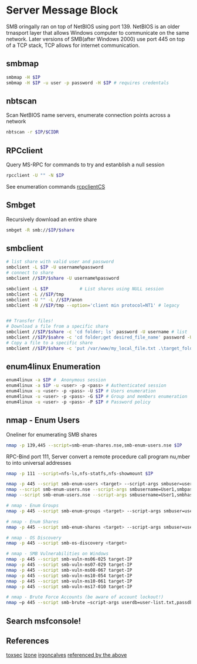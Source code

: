 # Server Message Block 
SMB oringally ran on top of NetBIOS using port 139. NetBIOS is an older trnasport layer that allows Windows computer to communicate on the same network.
Later versions of SMB(after Windows 2000) use port 445 on top of a TCP stack, TCP allows for internet communication.


## smbmap
```bash
smbmap -H $IP
smbmap -H $IP -u user -p password -H $IP # requires credentals
```

## nbtscan 
Scan NetBIOS name servers, enumerate connection points across a network
```bash
nbtscan -r $IP/$CIDR
```

## RPCclient
Query MS-RPC for commands to try and estanblish a null session
```bash
rpcclient -U "" -N $IP
```
See enumeration commands [rcpclientCS](SMB/rpcclient)
## Smbget
Recursively download an entire share
```bash
smbget -R smb://$IP/$share
```

## smbclient
```bash
# list share with valid user and password
smbclient -L $IP -U username%password
# connect to share 
smbclient //$IP/$share -U username%password	

smbclient -L $IP			# List shares using NULL session
smbclient -L //$IP/tmp
smbclient -U "" -L //$IP/anon
smbclient -N //$IP/tmp --option='client min protocol=NT1' # legacy


## Transfer files!
# Download a file from a specific share
smbclient //$IP/$share -c 'cd folder; ls' password -U username # list
smbclient //$IP/$sahre -c 'cd folder;get desired_file_name' password -U username 
# Copy a file to a specific share
smbclient //$IP/$share -c 'put /var/www/my_local_file.txt .\target_folder\target_file.txt' password -U username 

```

## enum4linux Enumeration
```bash
enum4linux -a $IP #  Anonymous session
enum4linux -a $IP -u <user> -p <pass> # Authenticated session
enum4linux -u <user> -p <pass> -U $IP # Users enumeration
enum4linux -u <user> -p <pass> -G $IP # Group and members enumeration
enum4linux -u <user> -p <pass> -P $IP # Password policy
```

## nmap - Enum Users
Oneliner for enumerating SMB shares
```bash
nmap -p 139,445 --script=smb-enum-shares.nse,smb-enum-users.nse $IP
```

RPC-Bind port 111,  Server convert a remote procedure call program nu,mber to into universal addresses
```bash
nmap -p 111 --script=nfs-ls,nfs-statfs,nfs-showmount $IP
```

```bash
nmap -p 445 --script smb-enum-users <target> --script-args smbuser=username,smbpass=password,smbdomain=domain nmap -p 445 --script smb-enum-users <target> --script-args smbuser=username,smbhash=LM:NTLM,smbdomain=domain
nmap --script smb-enum-users.nse --script-args smbusername=User1,smbpass=Pass@1234,smbdomain=workstation -p445 192.168.1.10
nmap --script smb-enum-users.nse --script-args smbusername=User1,smbhash=aad3b435b51404eeaad3b435b51404ee:C318D62C8B3CA508DD753DDA8CC74028,smbdomain=mydomain -p445 192.168.1.10

# nmap - Enum Groups
nmap -p 445 --script smb-enum-groups <target> --script-args smbuser=username,smbpass=password,smbdomain=domain nmap -p 445 --script smb-enum-groups <target> --script-args smbuser=username,smbhash=LM:NTLM,smbdomain=domain

# nmap - Enum Shares
nmap -p 445 --script smb-enum-shares <target> --script-args smbuser=username,smbpass=password,smbdomain=domain nmap -p 445 --script smb-enum-shares <target> --script-args smbuser=username,smbpass=LM:NTLM,smbdomain=domain

# nmap - OS Discovery
nmap -p 445 --script smb-os-discovery <target>

# nmap - SMB Vulnerabilities on Windows
nmap -p 445 --script smb-vuln-ms06-025 target-IP
nmap -p 445 --script smb-vuln-ms07-029 target-IP
nmap -p 445 --script smb-vuln-ms08-067 target-IP
nmap -p 445 --script smb-vuln-ms10-054 target-IP
nmap -p 445 --script smb-vuln-ms10-061 target-IP
nmap -p 445 --script smb-vuln-ms17-010 target-IP

# nmap - Brute Force Accounts (be aware of account lockout!)
nmap –p 445 --script smb-brute –script-args userdb=user-list.txt,passdb=pass-list.txt target-IP
```

## Search msfconsole!



## References

[toxsec](https://toxsec.com/smb-cheatsheet/)
[lzone](https://lzone.de/cheat-sheet/SMB)
[irgoncalves](https://github.com/irgoncalves/smbclient_cheatsheet)
[referenced by the above](https://sharingsec.blogspot.com/)
